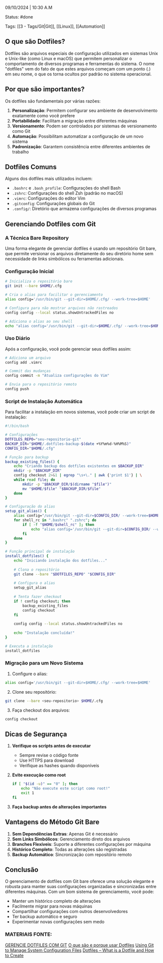 09/10/2024 | 10:30 A.M

Status: #done 

Tags: [[3 - Tags/Git|Git]], [[Linux]], [[Automation]]
## O que são Dotfiles?

Dotfiles são arquivos especiais de configuração utilizados em sistemas Unix e Unix-like (como Linux e macOS) que permitem personalizar o comportamento de diversos programas e ferramentas do sistema. O nome "dotfiles" vem do fato de que estes arquivos começam com um ponto (.) em seu nome, o que os torna ocultos por padrão no sistema operacional.

## Por que são importantes?

Os dotfiles são fundamentais por várias razões:

1. **Personalização**: Permitem configurar seu ambiente de desenvolvimento exatamente como você prefere
2. **Portabilidade**: Facilitam a migração entre diferentes máquinas
3. **Versionamento**: Podem ser controlados por sistemas de versionamento como Git
4. **Automação**: Possibilitam automatizar a configuração de um novo sistema
5. **Padronização**: Garantem consistência entre diferentes ambientes de trabalho

## Dotfiles Comuns

Alguns dos dotfiles mais utilizados incluem:

- `.bashrc` e `.bash_profile`: Configurações do shell Bash
- `.zshrc`: Configurações do shell Zsh (padrão no macOS)
- `.vimrc`: Configurações do editor Vim
- `.gitconfig`: Configurações globais do Git
- `.config/`: Diretório que armazena configurações de diversos programas

## Gerenciando Dotfiles com Git

### A Técnica Bare Repository

Uma forma elegante de gerenciar dotfiles é usando um repositório Git bare, que permite versionar os arquivos diretamente do seu diretório home sem necessidade de links simbólicos ou ferramentas adicionais.

### Configuração Inicial

```bash
# Inicializa o repositório bare
git init --bare $HOME/.cfg

# Cria o alias para facilitar o gerenciamento
alias config='/usr/bin/git --git-dir=$HOME/.cfg/ --work-tree=$HOME'

# Configura para não mostrar arquivos não rastreados
config config --local status.showUntrackedFiles no

# Adiciona o alias ao seu shell
echo "alias config='/usr/bin/git --git-dir=$HOME/.cfg/ --work-tree=$HOME'" >> $HOME/.bashrc
```

### Uso Diário

Após a configuração, você pode gerenciar seus dotfiles assim:

```bash
# Adiciona um arquivo
config add .vimrc

# Commit das mudanças
config commit -m "Atualiza configurações do Vim"

# Envia para o repositório remoto
config push
```

### Script de Instalação Automática

Para facilitar a instalação em novos sistemas, você pode criar um script de instalação:

```bash
#!/bin/bash

# Configurações
DOTFILES_REPO="seu-repositorio-git"
BACKUP_DIR="$HOME/.dotfiles-backup-$(date +%Y%m%d-%H%M%S)"
CONFIG_DIR="$HOME/.cfg"

# Função para backup
backup_existing_files() {
    echo "Criando backup dos dotfiles existentes em $BACKUP_DIR"
    mkdir -p "$BACKUP_DIR"
    config checkout 2>&1 | egrep "\s+\." | awk {'print $1'} | \
    while read file; do
        mkdir -p "$BACKUP_DIR/$(dirname "$file")"
        mv "$HOME/$file" "$BACKUP_DIR/$file"
    done
}

# Configuração do alias
setup_git_alias() {
    alias config="/usr/bin/git --git-dir=$CONFIG_DIR/ --work-tree=$HOME"
    for shell_rc in ".bashrc" ".zshrc"; do
        if [ -f "$HOME/$shell_rc" ]; then
            echo "alias config='/usr/bin/git --git-dir=$CONFIG_DIR/ --work-tree=$HOME'" >> "$HOME/$shell_rc"
        fi
    done
}

# Função principal de instalação
install_dotfiles() {
    echo "Iniciando instalação dos dotfiles..."
    
    # Clona o repositório
    git clone --bare "$DOTFILES_REPO" "$CONFIG_DIR"
    
    # Configura o alias
    setup_git_alias
    
    # Tenta fazer checkout
    if ! config checkout; then
        backup_existing_files
        config checkout
    fi
    
    config config --local status.showUntrackedFiles no
    
    echo "Instalação concluída!"
}

# Executa a instalação
install_dotfiles
```

### Migração para um Novo Sistema

1. Configure o alias:
```bash
alias config='/usr/bin/git --git-dir=$HOME/.cfg/ --work-tree=$HOME'
```

2. Clone seu repositório:
```bash
git clone --bare <seu-repositorio> $HOME/.cfg
```

3. Faça checkout dos arquivos:
```bash
config checkout
```

## Dicas de Segurança

1. **Verifique os scripts antes de executar**
   - Sempre revise o código fonte
   - Use HTTPS para download
   - Verifique as hashes quando disponíveis

2. **Evite execução como root**
   ```bash
   if [ "$(id -u)" == "0" ]; then
       echo "Não execute este script como root!"
       exit 1
   fi
   ```

3. **Faça backup antes de alterações importantes**

## Vantagens do Método Git Bare

1. **Sem Dependências Extras**: Apenas Git é necessário
2. **Sem Links Simbólicos**: Gerenciamento direto dos arquivos
3. **Branches Flexíveis**: Suporte a diferentes configurações por máquina
4. **Histórico Completo**: Todas as alterações são registradas
5. **Backup Automático**: Sincronização com repositório remoto

## Conclusão

O gerenciamento de dotfiles com Git bare oferece uma solução elegante e robusta para manter suas configurações organizadas e sincronizadas entre diferentes máquinas. Com um bom sistema de gerenciamento, você pode:
- Manter um histórico completo de alterações
- Facilmente migrar para novas máquinas
- Compartilhar configurações com outros desenvolvedores
- Ter backup automático e seguro
- Experimentar novas configurações sem medo


### MATERIAIS FONTE:
[GERENCIE DOTFILES COM GIT](https://www.atlassian.com/git/tutorials/dotfiles)
[O que são e porque usar Dotfiles](https://www.campuscode.com.br/conteudos/o-que-sao-e-porque-usar-dotfiles)
[Using Git to Manage System Configuration Files](https://www.wangzerui.com/2017/03/06/using-git-to-manage-system-configuration-files/)
[Dotfiles – What is a Dotfile and How to Create](https://www.freecodecamp.org/news/dotfiles-what-is-a-dot-file-and-how-to-create-it-in-mac-and-linux/)
